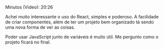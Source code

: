 Minutos (Vídeo): 20:26

Achei muito interessante o uso do React, simples e poderoso. A facilidade de criar componentes, além de ter um projeto bem organizado tá sendo uma nova forma de ver as coisas.

Poder usar JavaScript junto de variáveis é muito útil. Me pergunto como o projeto ficará no final.